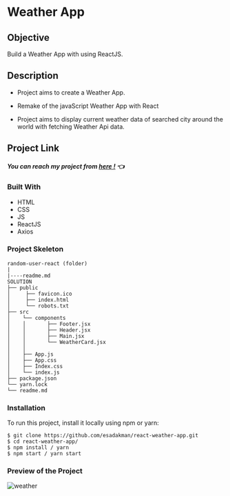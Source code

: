 # Weather App

## Objective

Build a Weather App with using ReactJS.

## Description

- Project aims to create a Weather App.

- Remake of the javaScript Weather App with React
- Project aims to display current weather data of searched city around the world with fetching Weather Api data.

## Project Link

##### You can reach my project from [here !](https://weather-apps-react.netlify.app/) 👈

### Built With

- HTML
- CSS
- JS
- ReactJS
- Axios

### Project Skeleton

```
random-user-react (folder)
|
|----readme.md
SOLUTION
├── public
│     ├── favicon.ico
│     ├── index.html
│     └── robots.txt
├── src
│    └── components
│    │       ├── Footer.jsx
│    │       ├── Header.jsx
│    │       ├── Main.jsx
│    │       └── WeatherCard.jsx
│    │
│    ├── App.js
│    ├── App.css
│    ├── İndex.css
│    └── index.js
├── package.json
└── yarn.lock
└── readme.md
```

### Installation

To run this project, install it locally using npm or yarn:

```
$ git clone https://github.com/esadakman/react-weather-app.git
$ cd react-weather-app/
$ npm install / yarn
$ npm start / yarn start
```

### Preview of the Project

![weather](https://user-images.githubusercontent.com/98649983/181056625-bb609786-62bb-4193-aab4-7cd938a3afdb.gif)
